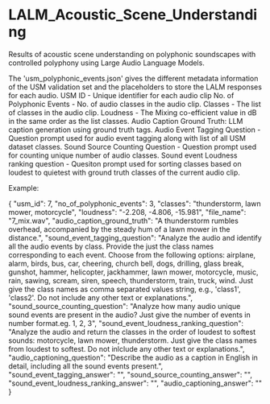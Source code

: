 # LALM_Acoustic_Scene_Understanding
Results of acoustic scene understanding on polyphonic soundscapes with controlled polyphony using Large Audio Language Models.

The 'usm_polyphonic_events.json' gives the different metadata information of the USM validation set and the placeholders to store the LALM responses for each audio. 
USM ID - Unique identifier for each audio clip
No. of Polyphonic Events - No. of audio classes in the audio clip.
Classes - The list of classes in the audio clip.
Loudness - The Mixing co-efficient value in dB in the same order as the list classes.
Audio Caption Ground Truth: LLM caption generation using ground truth tags.
Audio Event Tagging Question - Question prompt used for audio event tagging along with list of all USM dataset classes.
Sound Source Counting Question -  Question prompt used for counting unique number of audio classes.
Sound event Loudness ranking question - Quesiton prompt used for sorting classes based on loudest to quietest with ground truth classes of the current audio clip.

Example:

{
        "usm_id": 7,
        "no_of_polyphonic_events": 3,
        "classes": "thunderstorm, lawn mower, motorcycle",
        "loudness": "-2.208, -4.806, -15.981",
        "file_name": "7_mix.wav",
        "audio_caption_ground_truth": "A thunderstorm rumbles overhead, accompanied by the steady hum of a lawn mower in the distance.",
        "sound_event_tagging_question": "Analyze the audio and identify all the audio events by class. Provide the just the class names corresponding to each event. Choose from the following options: airplane, alarm, birds, bus, car, cheering, church bell, dogs, drilling, glass break, gunshot, hammer, helicopter, jackhammer, lawn mower, motorcycle, music, rain, sawing, scream, siren, speech, thunderstorm, train, truck, wind. Just give the class names as comma separated values string, e.g., 'class1', 'class2'. Do not include any other text or explanations.",
        "sound_source_counting_question": "Analyze how many audio unique sound events are present in the audio? Just give the number of events in number format.eg. 1, 2, 3",
        "sound_event_loudness_ranking_question": "Analyze the audio and return the classes in the order of loudest to softest sounds: motorcycle, lawn mower, thunderstorm. Just give the class names from loudest to softest. Do not inlclude any other text or explanations.",
        "audio_captioning_question": "Describe the audio as a caption in English in detail, including all the sound events present.",
        "sound_event_tagging_answer": "",
        "sound_source_counting_answer": "",
        "sound_event_loudness_ranking_answer": "",
        "audio_captioning_answer": ""
    }
